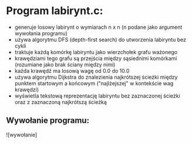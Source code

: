 # Program labirynt.c:
- generuje losowy labirynt o wymiarach n x n (n podane jako argument wywołania programu)
- używa algorytmu DFS (depth-first search) do utworzenia labiryntu bez cykli
- traktuje każdą komórkę labiryntu jako wierzchołek grafu ważonego
- krawędziami tego grafu są przejścia między sąsiednimi komórkami (rozumiane jako brak ściany między nimi)
- każda krawędź ma losową wagę od 0.0 do 10.0
- używa algorytmu Dijkstra do znalezienia najkrótszej ścieżki między punktem startowym a końcowym ("najlżejszej" w kontekście wag krawędzi)
- wyświetla tekstową reprezentację labiryntu bez zaznaczonej ścieżki oraz z zaznaczoną najkrótszą ścieżką

## Wywołanie programu:
![wywołanie]

